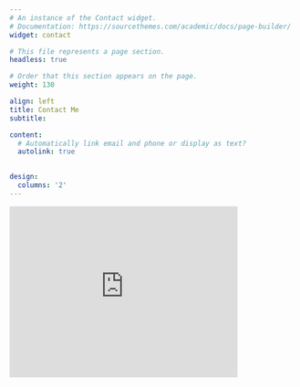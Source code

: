 ```yaml
---
# An instance of the Contact widget.
# Documentation: https://sourcethemes.com/academic/docs/page-builder/
widget: contact

# This file represents a page section.
headless: true

# Order that this section appears on the page.
weight: 130

align: left
title: Contact Me
subtitle:

content:
  # Automatically link email and phone or display as text?
  autolink: true

  
design:
  columns: '2'
---
```

<iframe src="https://www.google.com/maps/embed?pb=!1m18!1m12!1m3!1d3103.0008416703117!2d-92.3288614849214!3d38.94680915163561!2m3!1f0!2f0!3f0!3m2!1i1024!2i768!4f13.1!3m3!1m2!1s0x87dcb7c12f162fdb%3A0x3e8428fb180903f4!2sProfessional%20Bldg%2C%20909%20University%20Ave%2C%20Columbia%2C%20MO%2065201!5e0!3m2!1sen!2sus!4v1621304268563!5m2!1sen!2sus" width="400" height="300" style="border:0;" allowfullscreen="" loading="lazy"></iframe>
